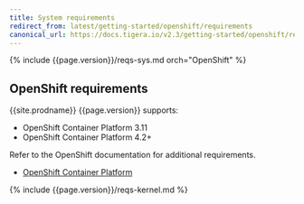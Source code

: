 ```yaml
---
title: System requirements
redirect_from: latest/getting-started/openshift/requirements
canonical_url: https://docs.tigera.io/v2.3/getting-started/openshift/requirements
---
```


{% include {{page.version}}/reqs-sys.md orch="OpenShift" %}

## OpenShift requirements

{{site.prodname}} {{page.version}} supports:

- OpenShift Container Platform 3.11
- OpenShift Container Platform 4.2+

Refer to the OpenShift documentation for additional requirements.

- [OpenShift Container Platform](https://docs.openshift.com/container-platform/3.11/install/prerequisites.html)

{% include {{page.version}}/reqs-kernel.md %}
